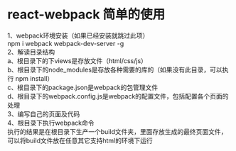 # react-webpack 简单的使用

1、webpack环境安装（如果已经安装就跳过此项）<br/>
        npm i webpack webpack-dev-server -g <br/>
2、解读目录结构 <br/>
	a、根目录下的下views是存放文件（html/css/js） <br/>
	b、根目录下的node_modules是存放各种需要的库的（如果没有此目录，可以执行 npm install）<br/>
	c、根目录下的package.json是webpack的包管理文件 <br/>
	d、根目录下的webpack.config.js是webpack的配置文件，包括配置各个页面的处理 <br/>
3、编写自己的页面及代码 <br/>
4、根目录下执行webpack命令 <br/>
	执行的结果是在根目录下生产一个build文件夹，里面存放生成的最终页面文件，可以将build文件放在任意其它支持html的环境下运行 <br/><br/><br/>
